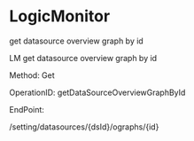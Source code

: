 #     LogicMonitor


get datasource overview graph by id

LM get datasource overview graph by id

Method: Get

OperationID: getDataSourceOverviewGraphById

EndPoint:

/setting/datasources/{dsId}/ographs/{id}
